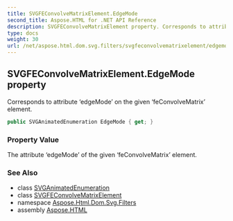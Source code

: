 ```yaml
---
title: SVGFEConvolveMatrixElement.EdgeMode
second_title: Aspose.HTML for .NET API Reference
description: SVGFEConvolveMatrixElement property. Corresponds to attribute edgeMode on the given feConvolveMatrix element
type: docs
weight: 30
url: /net/aspose.html.dom.svg.filters/svgfeconvolvematrixelement/edgemode/
---
```

## SVGFEConvolveMatrixElement.EdgeMode property

Corresponds to attribute ‘edgeMode’ on the given ‘feConvolveMatrix’ element.

```csharp
public SVGAnimatedEnumeration EdgeMode { get; }
```

### Property Value

The attribute ‘edgeMode’ of the given ‘feConvolveMatrix’ element.

### See Also

* class [SVGAnimatedEnumeration](../../../aspose.html.dom.svg.datatypes/svganimatedenumeration/)
* class [SVGFEConvolveMatrixElement](../)
* namespace [Aspose.Html.Dom.Svg.Filters](../../../aspose.html.dom.svg.filters/)
* assembly [Aspose.HTML](../../../)
